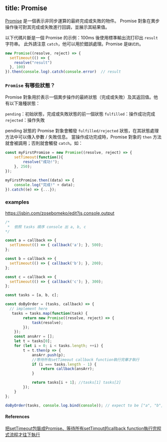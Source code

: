 title: Promise
---

[Promise](https://developer.mozilla.org/zh-TW/docs/Web/JavaScript/Guide/Using_promises) 是一個表示非同步運算的最終完成或失敗的物件。  Promise 對象在異步操作後可對其完成或失敗進行回調，並展示其結果值。

以下代碼片斷是一個 Promise 的示例：100ms 後使用標準輸出流打印出 `result` 字符串。
此外請注意 `catch`，他可以用於錯誤處理。Promise 是`鏈式的`。

```js
new Promise((resolve, reject) => {
  setTimeout(() => {
    resolve("result")
  }, 100)
}).then(console.log).catch(console.error)  // result
```

### `Promise` 有哪些狀態？

Promise 對象用於表示一個異步操作的最終狀態（完成或失敗）及其返回值。他有以下幾種狀態：

`pending`：初始狀態，完成或失敗狀態的前一個狀態
`fulfilled`：操作成功完成
`rejected`：操作失敗

pending 狀態的 Promise 對象會觸發 `fulfilled/rejected` 狀態，在其狀態處理方法中可以傳入參數 / 失敗信息。
當操作成功完成時，Promise 對象的 `then` 方法就會被調用；否則就會觸發 `catch`。如：

```js
const myFirstPromise = new Promise((resolve, reject) => {
    setTimeout(function(){
        resolve("成功!"); 
    }, 250);
});

myFirstPromise.then((data) => {
    console.log("完成!" + data);
}).catch((e) => {...});
```

### examples

https://jsbin.com/zosebomeko/edit?js,console,output
```js
/* 
 *  依照 tasks 順序 console 出 a, b, c
*/

const a = callback => {
  setTimeout(() => { callback('a'); }, 500);
};

const b = callback => {
  setTimeout(() => { callback('b'); }, 200);
};

const c = callback => {
  setTimeout(() => { callback('c'); }, 300);
};

const tasks = [a, b, c];

const doByOrder = (tasks, callback) => {
  // implement here
   tasks = tasks.map(function(task) {
        return new Promise((resolve, reject) => {
            task(resolve);
        });
    });
    const ansArr = [];
    let t = tasks[0];
    for (let i = 0; i < tasks.length; ++i) {
        t = t.then(p => {
            ansArr.push(p);
            //等待所有setTimeout callback function執行完畢才執行
            if (i === tasks.length - 1) {
                return callback(ansArr);
            }

            return tasks[i + 1]; //tasks[1] tasks[2] 
        });
    }
};

doByOrder(tasks, console.log.bind(console)); // expect to be ["a", "b", "c"]
```

#### References

[把setTimeout包裝成Promise、等待所有setTimout的callback function執行完程式流程才往下執行](https://dotblogs.com.tw/shadow/2017/11/17/112535)